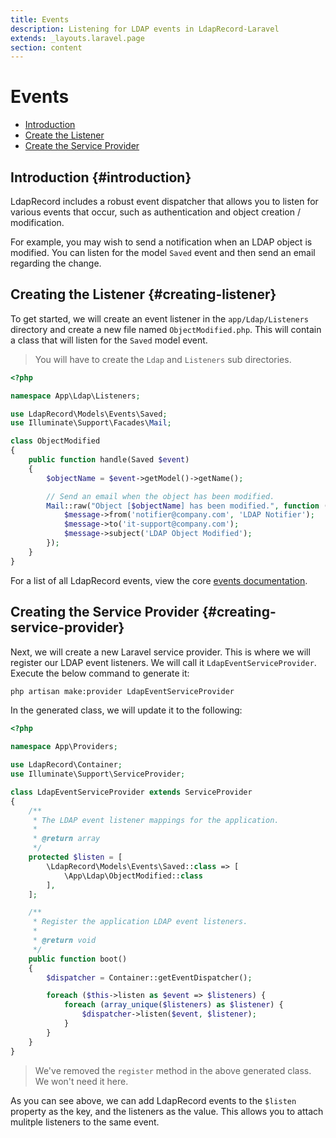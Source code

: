 ```yaml
---
title: Events
description: Listening for LDAP events in LdapRecord-Laravel
extends: _layouts.laravel.page
section: content
---
```


# Events

- [Introduction](#introduction)
- [Create the Listener](#creating-listener)
- [Create the Service Provider](#creating-service-provider)

## Introduction {#introduction}

LdapRecord includes a robust event dispatcher that allows you to listen for various
events that occur, such as authentication and object creation / modification.

For example, you may wish to send a notification when an LDAP object is modified.
You can listen for the model `Saved` event and then send an email regarding the change.

## Creating the Listener {#creating-listener}

To get started, we will create an event listener in the `app/Ldap/Listeners`
directory and create a new file named `ObjectModified.php`. This will
contain a class that will listen for the `Saved` model event.

> You will have to create the `Ldap` and `Listeners` sub directories.

```php
<?php

namespace App\Ldap\Listeners;

use LdapRecord\Models\Events\Saved;
use Illuminate\Support\Facades\Mail;

class ObjectModified
{
    public function handle(Saved $event)
    {
        $objectName = $event->getModel()->getName();

        // Send an email when the object has been modified.
        Mail::raw("Object [$objectName] has been modified.", function ($message) {
            $message->from('notifier@company.com', 'LDAP Notifier');
            $message->to('it-support@company.com');
            $message->subject('LDAP Object Modified');
        });
    }
}
```

For a list of all LdapRecord events, view the core [events documentation](/docs/laravel/v1/events#list-of-events).

## Creating the Service Provider {#creating-service-provider}

Next, we will create a new Laravel service provider. This is where we will register our LDAP event
listeners. We will call it `LdapEventServiceProvider`. Execute the below command to generate it:

```bash
php artisan make:provider LdapEventServiceProvider
```

In the generated class, we will update it to the following:

```php
<?php

namespace App\Providers;

use LdapRecord\Container;
use Illuminate\Support\ServiceProvider;

class LdapEventServiceProvider extends ServiceProvider
{
    /**
     * The LDAP event listener mappings for the application.
     * 
     * @return array
     */
    protected $listen = [
        \LdapRecord\Models\Events\Saved::class => [
            \App\Ldap\ObjectModified::class
        ],
    ];

    /**
     * Register the application LDAP event listeners.
     *
     * @return void
     */
    public function boot()
    {
        $dispatcher = Container::getEventDispatcher();

        foreach ($this->listen as $event => $listeners) {
            foreach (array_unique($listeners) as $listener) {
                $dispatcher->listen($event, $listener);
            }
        }
    }
}
```

> We've removed the `register` method in the above generated class. We won't need it here.

As you can see above, we can add LdapRecord events to the `$listen` property as the key, and
the listeners as the value. This allows you to attach mulitple listeners to the same event.
